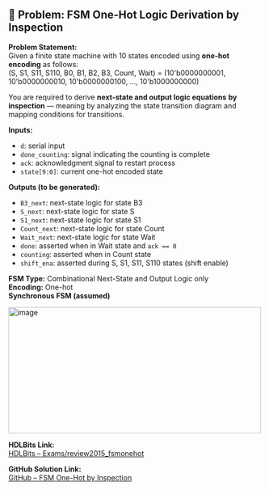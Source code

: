 ## 🧠 Problem: FSM One-Hot Logic Derivation by Inspection

**Problem Statement:**  
Given a finite state machine with 10 states encoded using **one-hot encoding** as follows:  
(S, S1, S11, S110, B0, B1, B2, B3, Count, Wait) = (10'b0000000001, 10'b0000000010, 10'b0000000100, ..., 10'b1000000000)

You are required to derive **next-state and output logic equations** **by inspection** — meaning by analyzing the state transition diagram and mapping conditions for transitions.

**Inputs:**  
- `d`: serial input  
- `done_counting`: signal indicating the counting is complete  
- `ack`: acknowledgment signal to restart process  
- `state[9:0]`: current one-hot encoded state

**Outputs (to be generated):**  
- `B3_next`: next-state logic for state B3  
- `S_next`: next-state logic for state S  
- `S1_next`: next-state logic for state S1  
- `Count_next`: next-state logic for state Count  
- `Wait_next`: next-state logic for state Wait  
- `done`: asserted when in Wait state and `ack == 0`  
- `counting`: asserted when in Count state  
- `shift_ena`: asserted during S, S1, S11, S110 states (shift enable)

**FSM Type:** Combinational Next-State and Output Logic only  
**Encoding:** One-hot  
**Synchronous FSM (assumed)**

<img width="500" height="250" alt="image" src="https://github.com/user-attachments/assets/52b948c1-fc19-47c3-b704-06e9f53b43d0" />

**HDLBits Link:**  
[HDLBits – Exams/review2015_fsmonehot](https://hdlbits.01xz.net/wiki/Exams/review2015_fsmonehot)

**GitHub Solution Link:**  
[GitHub – FSM One-Hot by Inspection](https://github.com/EswarAdithya011/HDLBits/blob/main/Problem%20Sets/3.%20Circuits/Building%20Larger%20circuits/3.10.7%20FSM%3A%20One-hot%20logic%20equations/review2015_fsmonehot.v)
